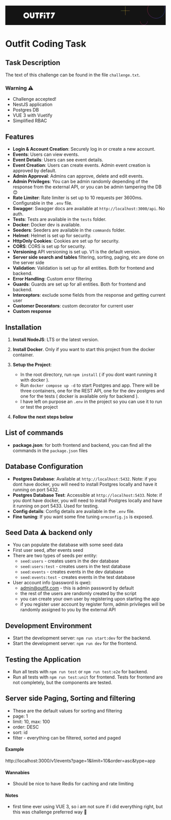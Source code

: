 ![outfit.png](outfit.png)

# Outfit Coding Task

## Task Description

The text of this challenge can be found in the file `challenge.txt`.

### Warning ⚠️

- Challenge accepted!
- NestJS application
- Postgres DB
- VUE 3 with Vuetify
- Simplified RBAC

## Features

- **Login & Account Creation**: Securely log in or create a new account.
- **Events**: Users can view events.
- **Event Details**: Users can see event details.
- **Event Creation**: Users can create events. Admin event creation is approved by default.
- **Admin Approval**: Admins can approve, delete and edit events.
- **Admin Privileges**: You can be admin randomly depending of the response from the external API, or you can be
  admin tampering the DB 😊
- **Rate Limiter**: Rate limiter is set up to 10 requests per 3600ms. Configurable in the `.env` file.
- **Swagger**: Swagger docs are available at `http://localhost:3000/api`. No auth.
- **Tests**: Tests are available in the `tests` folder.
- **Docker**: Docker dev is available.
- **Seeders**: Seeders are available in the `commands` folder.
- **Helmet**: Helmet is set up for security.
- **HttpOnly Cookies**: Cookies are set up for security.
- **CORS**: CORS is set up for security.
- **Versioning** API versioning is set up. V1 is the default version.
- **Server side search and tables** filtering, sorting, paging, etc are done on the server side
- **Validation**: Validation is set up for all entities. Both for frontend and backend.
- **Error Handling**: Custom error filtering
- **Guards**: Guards are set up for all entities. Both for frontend and backend.
- **Interceptors**: exclude some fields from the response and getting current user
- **Customer Decorators**: custom decorator for current user
- **Custom response**

## Installation

1. **Install NodeJS**: LTS or the latest version.
2. **Install Docker**. Only if you want to start this project from the docker container.
3. **Setup the Project**:
    - In the root directory, run `npm install` ( if you dont want running it with docker ).
    - Run `docker compose up -d` to start Postgres and app. There will be three containers, one for the REST API,
      one for
      the dev postgres and one for the tests ( docker is available only for backend ).
    - I have left on purpose an `.env` in the project so you can use it to run or test the project

4. **Follow the next steps below**

## List of commands

- **package.json**: for both frontend and backend, you can find all the commands in the `package.json` files

## Database Configuration

- **Postgres Database**: Available at `http://localhost:5432`. Note: if you dont have docker, you will need to
  install Postgres locally and have it running on port 5432.
- **Postgres Database Test**: Accessible at `http://localhost:5433`. Note: if you dont have docker, you will need to
  install Postgres locally and have it running on port 5433. Used for testing.
- **Config details**: Config details are available in the `.env` file.
- **Fine tuning**: If you want some fine tuning `ormconfig.js` is exposed.

## Seed Data ⚠️ backend only

- You can populate the database with some seed data
- First user seed, after events seed
- There are two types of seeds per entity:
    - `seed:users` - creates users in the dev database
    - `seed:users:test` - creates users in the test database
    - `seed:events` - creates events in the dev database
    - `seed:events:test` - creates events in the test database
- User account info (password is qwe):
    - admin@outfit.com - this is admin password by default
    - the rest of the users are randomly created by the script
    - you can create your own user by registering upon starting the app
    - if you register user account by register form, admin privileges will be randomly assigned to you by the external
      API

## Development Environment

- Start the development server: `npm run start:dev` for the backend.
- Start the development server: `npm run dev` for the frontend.

## Testing the Application

- Run all tests with `npm run test` or `npm run test:e2e` for backend.
- Run all tests with `npm run test:unit` for frontend. Tests for frontend are not completely, but the components are
  tested.

## Server side Paging, Sorting and filtering

- These are the default values for sorting and filtering
- page: 1
- limit: 10, max: 100
- order: DESC
- sort: id
- filter - everything can be filtered, sorted and paged

#### Example

http://localhost:3000/v1/events?page=1&limit=10&order=asc&type=app

#### Wannabies

- Should be nice to have Redis for caching and rate limiting

#### Notes

- first time ever using VUE 3, so i am not sure if i did everything right, but this was challenge preferred way 🎸

